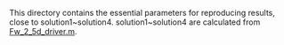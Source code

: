 This directory contains the essential parameters for reproducing results, close to solution1~solution4.
solution1~solution4 are calculated from [Fw_2_5d_driver.m](../../../matlab/FW2_5D/Fw_2_5d_driver.m).